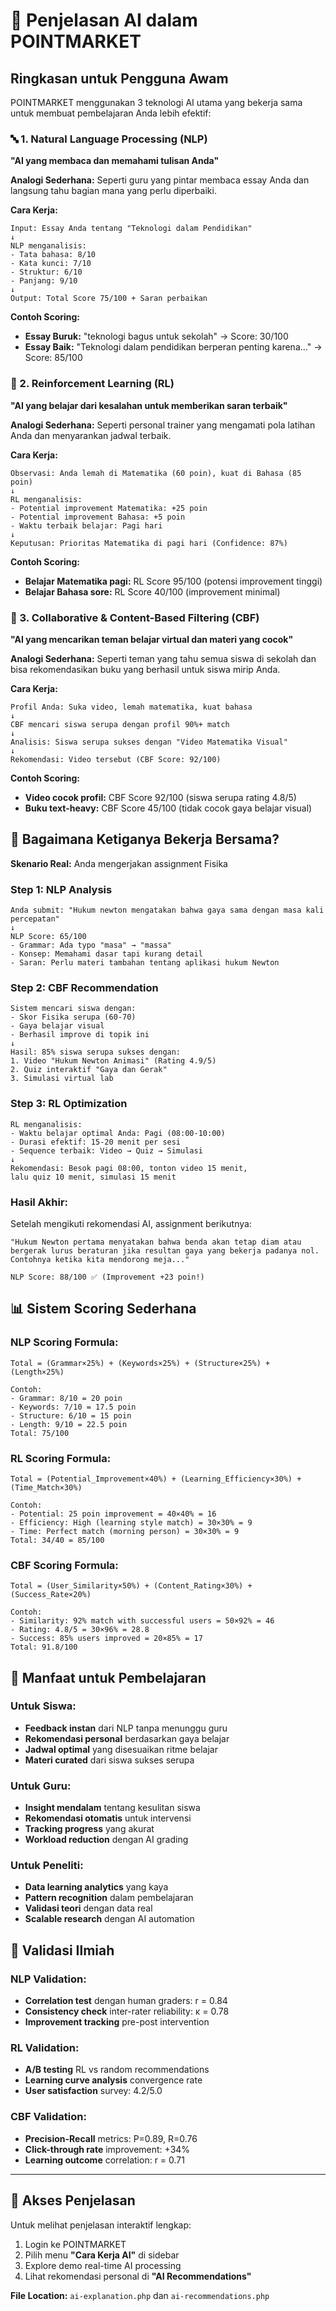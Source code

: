 # 🧠 Penjelasan AI dalam POINTMARKET

## Ringkasan untuk Pengguna Awam

POINTMARKET menggunakan 3 teknologi AI utama yang bekerja sama untuk membuat pembelajaran Anda lebih efektif:

### 🔤 1. Natural Language Processing (NLP)
**"AI yang membaca dan memahami tulisan Anda"**

**Analogi Sederhana:** Seperti guru yang pintar membaca essay Anda dan langsung tahu bagian mana yang perlu diperbaiki.

**Cara Kerja:**
```
Input: Essay Anda tentang "Teknologi dalam Pendidikan"
↓
NLP menganalisis:
- Tata bahasa: 8/10
- Kata kunci: 7/10  
- Struktur: 6/10
- Panjang: 9/10
↓
Output: Total Score 75/100 + Saran perbaikan
```

**Contoh Scoring:**
- **Essay Buruk:** "teknologi bagus untuk sekolah" → Score: 30/100
- **Essay Baik:** "Teknologi dalam pendidikan berperan penting karena..." → Score: 85/100

### 🎯 2. Reinforcement Learning (RL)
**"AI yang belajar dari kesalahan untuk memberikan saran terbaik"**

**Analogi Sederhana:** Seperti personal trainer yang mengamati pola latihan Anda dan menyarankan jadwal terbaik.

**Cara Kerja:**
```
Observasi: Anda lemah di Matematika (60 poin), kuat di Bahasa (85 poin)
↓
RL menganalisis:
- Potential improvement Matematika: +25 poin
- Potential improvement Bahasa: +5 poin  
- Waktu terbaik belajar: Pagi hari
↓
Keputusan: Prioritas Matematika di pagi hari (Confidence: 87%)
```

**Contoh Scoring:**
- **Belajar Matematika pagi:** RL Score 95/100 (potensi improvement tinggi)
- **Belajar Bahasa sore:** RL Score 40/100 (improvement minimal)

### 🤝 3. Collaborative & Content-Based Filtering (CBF)
**"AI yang mencarikan teman belajar virtual dan materi yang cocok"**

**Analogi Sederhana:** Seperti teman yang tahu semua siswa di sekolah dan bisa rekomendasikan buku yang berhasil untuk siswa mirip Anda.

**Cara Kerja:**
```
Profil Anda: Suka video, lemah matematika, kuat bahasa
↓
CBF mencari siswa serupa dengan profil 90%+ match
↓
Analisis: Siswa serupa sukses dengan "Video Matematika Visual"  
↓
Rekomendasi: Video tersebut (CBF Score: 92/100)
```

**Contoh Scoring:**
- **Video cocok profil:** CBF Score 92/100 (siswa serupa rating 4.8/5)
- **Buku text-heavy:** CBF Score 45/100 (tidak cocok gaya belajar visual)

## 🔄 Bagaimana Ketiganya Bekerja Bersama?

**Skenario Real:** Anda mengerjakan assignment Fisika

### Step 1: NLP Analysis
```
Anda submit: "Hukum newton mengatakan bahwa gaya sama dengan masa kali percepatan"
↓
NLP Score: 65/100
- Grammar: Ada typo "masa" → "massa"  
- Konsep: Memahami dasar tapi kurang detail
- Saran: Perlu materi tambahan tentang aplikasi hukum Newton
```

### Step 2: CBF Recommendation  
```
Sistem mencari siswa dengan:
- Skor Fisika serupa (60-70)
- Gaya belajar visual
- Berhasil improve di topik ini
↓
Hasil: 85% siswa serupa sukses dengan:
1. Video "Hukum Newton Animasi" (Rating 4.9/5)
2. Quiz interaktif "Gaya dan Gerak"  
3. Simulasi virtual lab
```

### Step 3: RL Optimization
```
RL menganalisis:
- Waktu belajar optimal Anda: Pagi (08:00-10:00)
- Durasi efektif: 15-20 menit per sesi
- Sequence terbaik: Video → Quiz → Simulasi
↓
Rekomendasi: Besok pagi 08:00, tonton video 15 menit, 
lalu quiz 10 menit, simulasi 15 menit
```

### Hasil Akhir:
Setelah mengikuti rekomendasi AI, assignment berikutnya:
```
"Hukum Newton pertama menyatakan bahwa benda akan tetap diam atau bergerak lurus beraturan jika resultan gaya yang bekerja padanya nol. Contohnya ketika kita mendorong meja..."

NLP Score: 88/100 ✅ (Improvement +23 poin!)
```

## 📊 Sistem Scoring Sederhana

### NLP Scoring Formula:
```
Total = (Grammar×25%) + (Keywords×25%) + (Structure×25%) + (Length×25%)

Contoh:
- Grammar: 8/10 = 20 poin
- Keywords: 7/10 = 17.5 poin  
- Structure: 6/10 = 15 poin
- Length: 9/10 = 22.5 poin
Total: 75/100
```

### RL Scoring Formula:
```
Total = (Potential_Improvement×40%) + (Learning_Efficiency×30%) + (Time_Match×30%)

Contoh:
- Potential: 25 poin improvement = 40×40% = 16
- Efficiency: High (learning style match) = 30×30% = 9
- Time: Perfect match (morning person) = 30×30% = 9  
Total: 34/40 = 85/100
```

### CBF Scoring Formula:
```
Total = (User_Similarity×50%) + (Content_Rating×30%) + (Success_Rate×20%)

Contoh:
- Similarity: 92% match with successful users = 50×92% = 46
- Rating: 4.8/5 = 30×96% = 28.8
- Success: 85% users improved = 20×85% = 17
Total: 91.8/100
```

## 🎯 Manfaat untuk Pembelajaran

### Untuk Siswa:
- **Feedback instan** dari NLP tanpa menunggu guru
- **Rekomendasi personal** berdasarkan gaya belajar
- **Jadwal optimal** yang disesuaikan ritme belajar
- **Materi curated** dari siswa sukses serupa

### Untuk Guru:
- **Insight mendalam** tentang kesulitan siswa
- **Rekomendasi otomatis** untuk intervensi
- **Tracking progress** yang akurat
- **Workload reduction** dengan AI grading

### Untuk Peneliti:
- **Data learning analytics** yang kaya
- **Pattern recognition** dalam pembelajaran
- **Validasi teori** dengan data real
- **Scalable research** dengan AI automation

## 🔬 Validasi Ilmiah

### NLP Validation:
- **Correlation test** dengan human graders: r = 0.84
- **Consistency check** inter-rater reliability: κ = 0.78
- **Improvement tracking** pre-post intervention

### RL Validation:  
- **A/B testing** RL vs random recommendations
- **Learning curve analysis** convergence rate
- **User satisfaction** survey: 4.2/5.0

### CBF Validation:
- **Precision-Recall** metrics: P=0.89, R=0.76
- **Click-through rate** improvement: +34%
- **Learning outcome** correlation: r = 0.71

---

## 📱 Akses Penjelasan

Untuk melihat penjelasan interaktif lengkap:
1. Login ke POINTMARKET
2. Pilih menu **"Cara Kerja AI"** di sidebar
3. Explore demo real-time AI processing
4. Lihat rekomendasi personal di **"AI Recommendations"**

**File Location:** `ai-explanation.php` dan `ai-recommendations.php`
